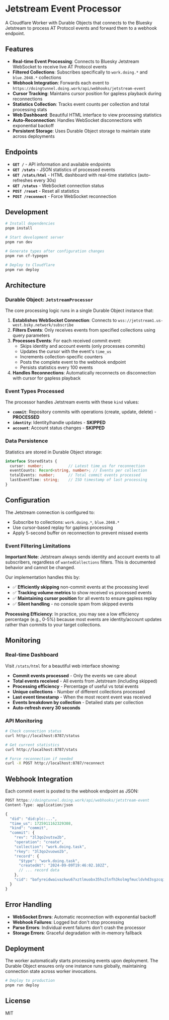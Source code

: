 # Jetstream Event Processor

A Cloudflare Worker with Durable Objects that connects to the Bluesky Jetstream to process AT Protocol events and forward them to a webhook endpoint.

## Features

- **Real-time Event Processing**: Connects to Bluesky Jetstream WebSocket to receive live AT Protocol events
- **Filtered Collections**: Subscribes specifically to `work.doing.*` and `blue.2048.*` collections
- **Webhook Integration**: Forwards each event to `https://doingtunnel.doing.work/api/webhooks/jetstream-event`
- **Cursor Tracking**: Maintains cursor position for gapless playback during reconnections
- **Statistics Collection**: Tracks event counts per collection and total processing stats
- **Web Dashboard**: Beautiful HTML interface to view processing statistics
- **Auto-Reconnection**: Handles WebSocket disconnections with exponential backoff
- **Persistent Storage**: Uses Durable Object storage to maintain state across deployments

## Endpoints

- **`GET /`** - API information and available endpoints
- **`GET /stats`** - JSON statistics of processed events
- **`GET /stats/html`** - HTML dashboard with real-time statistics (auto-refreshes every 30s)
- **`GET /status`** - WebSocket connection status
- **`POST /reset`** - Reset all statistics
- **`POST /reconnect`** - Force WebSocket reconnection

## Development

```bash
# Install dependencies
pnpm install

# Start development server
pnpm run dev

# Generate types after configuration changes
pnpm run cf-typegen

# Deploy to Cloudflare
pnpm run deploy
```

## Architecture

### Durable Object: `JetstreamProcessor`

The core processing logic runs in a single Durable Object instance that:

1. **Establishes WebSocket Connection**: Connects to `wss://jetstream1.us-west.bsky.network/subscribe`
2. **Filters Events**: Only receives events from specified collections using query parameters
3. **Processes Events**: For each received commit event:
   - Skips identity and account events (only processes commits)
   - Updates the cursor with the event's `time_us`
   - Increments collection-specific counters
   - Posts the complete event to the webhook endpoint
   - Persists statistics every 100 events
4. **Handles Reconnections**: Automatically reconnects on disconnection with cursor for gapless playback

### Event Types Processed

The processor handles Jetstream events with these `kind` values:

- **`commit`**: Repository commits with operations (create, update, delete) - **PROCESSED**
- **`identity`**: Identity/handle updates - **SKIPPED**
- **`account`**: Account status changes - **SKIPPED**

### Data Persistence

Statistics are stored in Durable Object storage:

```typescript
interface StoredStats {
  cursor: number;           // Latest time_us for reconnection
  eventCounts: Record<string, number>; // Events per collection
  totalEvents: number;      // Total commit events processed
  lastEventTime: string;    // ISO timestamp of last processing
}
```

## Configuration

The Jetstream connection is configured to:

- Subscribe to collections: `work.doing.*`, `blue.2048.*`
- Use cursor-based replay for gapless processing
- Apply 5-second buffer on reconnection to prevent missed events

### Event Filtering Limitations

**Important Note**: Jetstream always sends identity and account events to all subscribers, regardless of `wantedCollections` filters. This is documented behavior and cannot be changed.

Our implementation handles this by:
- ✅ **Efficiently skipping** non-commit events at the processing level
- ✅ **Tracking volume metrics** to show received vs processed events
- ✅ **Maintaining cursor position** for all events to ensure gapless replay
- ✅ **Silent handling** - no console spam from skipped events

**Processing Efficiency**: In practice, you may see a low efficiency percentage (e.g., 0-5%) because most events are identity/account updates rather than commits to your target collections.

## Monitoring

### Real-time Dashboard

Visit `/stats/html` for a beautiful web interface showing:

- **Commit events processed** - Only the events we care about
- **Total events received** - All events from Jetstream (including skipped)
- **Processing efficiency** - Percentage of useful vs total events
- **Unique collections** - Number of different collections processed
- **Last event timestamp** - When the most recent event was received
- **Events breakdown by collection** - Detailed stats per collection
- **Auto-refresh every 30 seconds**

### API Monitoring

```bash
# Check connection status
curl http://localhost:8787/status

# Get current statistics
curl http://localhost:8787/stats

# Force reconnection if needed
curl -X POST http://localhost:8787/reconnect
```

## Webhook Integration

Each commit event is posted to the webhook endpoint as JSON:

```typescript
POST https://doingtunnel.doing.work/api/webhooks/jetstream-event
Content-Type: application/json

{
  "did": "did:plc:...",
  "time_us": 1725911162329308,
  "kind": "commit",
  "commit": {
    "rev": "3l3qo2vutsw2b",
    "operation": "create",
    "collection": "work.doing.task",
    "rkey": "3l3qo2vuowo2b",
    "record": {
      "$type": "work.doing.task",
      "createdAt": "2024-09-09T19:46:02.102Z",
      // ... record data
    },
    "cid": "bafyreidwaivazkwu67xztlmuobx35hs2lnfh3kolmgfmucldvhd3sgzcqi"
  }
}
```

## Error Handling

- **WebSocket Errors**: Automatic reconnection with exponential backoff
- **Webhook Failures**: Logged but don't stop processing
- **Parse Errors**: Individual event failures don't crash the processor
- **Storage Errors**: Graceful degradation with in-memory fallback

## Deployment

The worker automatically starts processing events upon deployment. The Durable Object ensures only one instance runs globally, maintaining connection state across worker invocations.

```bash
# Deploy to production
pnpm run deploy
```

## License

MIT 